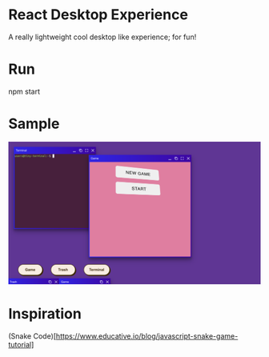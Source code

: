 # React Desktop Experience
A really lightweight cool desktop like experience; for fun!

# Run
npm start

# Sample
![Sample](./res/sample.png)


# Inspiration
(Snake Code)[https://www.educative.io/blog/javascript-snake-game-tutorial]
